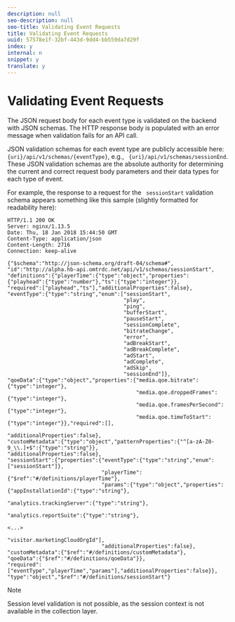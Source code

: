 ```yaml
---
description: null
seo-description: null
seo-title: Validating Event Requests
title: Validating Event Requests
uuid: 57578e1f-32bf-443d-9dd4-bb559da7d29f
index: y
internal: n
snippet: y
translate: y
---
```


# Validating Event Requests


<a id="section_cpy_3xc_mcb"></a>

The JSON request body for each event type is validated on the backend with JSON schemas. The HTTP response body is populated with an error message when validation fails for an API call. 

JSON validation schemas for each event type are publicly accessible here: ` {uri}/api/v1/schemas/{eventType}`, e.g., ` {uri}/api/v1/schemas/sessionEnd`. These JSON validation schemas are the absolute authority for determining the current and correct request body parameters and their data types for each type of event.

For example, the response to a request for the ` sessionStart` validation schema appears something like this sample (slightly formatted for readability here): 
```
HTTP/1.1 200 OK
Server: nginx/1.13.5
Date: Thu, 18 Jan 2018 15:44:50 GMT
Content-Type: application/json
Content-Length: 2716
Connection: keep-alive

{"$schema":"http://json-schema.org/draft-04/schema#",
"id":"http://alpha.hb-api.omtrdc.net/api/v1/schemas/sessionStart",
"definitions":{"playerTime":{"type":"object","properties":
{"playhead":{"type":"number"},"ts":{"type":"integer"}},
"required":["playhead","ts"],"additionalProperties":false},
"eventType":{"type":"string","enum":["sessionStart",
                                     "play",
                                     "ping",
                                     "bufferStart",
                                     "pauseStart",
                                     "sessionComplete",
                                     "bitrateChange",
                                     "error",
                                     "adBreakStart",
                                     "adBreakComplete",
                                     "adStart",
                                     "adComplete",
                                     "adSkip",
                                     "sessionEnd"]},
"qoeData":{"type":"object","properties":{"media.qoe.bitrate":{"type":"integer"},
                                         "media.qoe.droppedFrames":{"type":"integer"},
                                         "media.qoe.framesPerSecond":{"type":"integer"},
                                         "media.qoe.timeToStart":{"type":"integer"}},"required":[],
                                         "additionalProperties":false},
"customMetadata":{"type":"object","patternProperties":{"^[a-zA-Z0-9_\\.]+$":{"type":"string"}},
"additionalProperties":false},
"sessionStart":{"properties":{"eventType":{"type":"string","enum":["sessionStart"]},
                              "playerTime":{"$ref":"#/definitions/playerTime"},
                              "params":{"type":"object","properties":{"appInstallationId":{"type":"string"},
                                                                      "analytics.trackingServer":{"type":"string"},
                                                                      "analytics.reportSuite":{"type":"string"},
                                                                      <...>
                                                                      "visitor.marketingCloudOrgId"],
                              "additionalProperties":false},
"customMetadata":{"$ref":"#/definitions/customMetadata"},
"qoeData":{"$ref":"#/definitions/qoeData"}},
"required":["eventType","playerTime","params"],"additionalProperties":false}},
"type":"object","$ref":"#/definitions/sessionStart"}
```


>[!NOTE]
>
>Session level validation is not possible, as the session context is not available in the collection layer.

